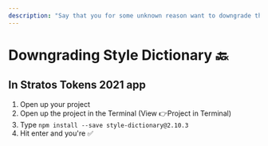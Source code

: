 ```yaml
---
description: "Say that you for some unknown reason want to downgrade the built-in version of Style Dictionary that we ship our app with? No probs, just follow these very simple steps\U0001F447"
---
```


# Downgrading Style Dictionary 🔙

## In Stratos Tokens 2021 app

1. Open up your project
2. Open up the project in the Terminal \(View 👉Project in Terminal\)
3. Type `npm install --save style-dictionary@2.10.3`
4. Hit enter and you're ✅




